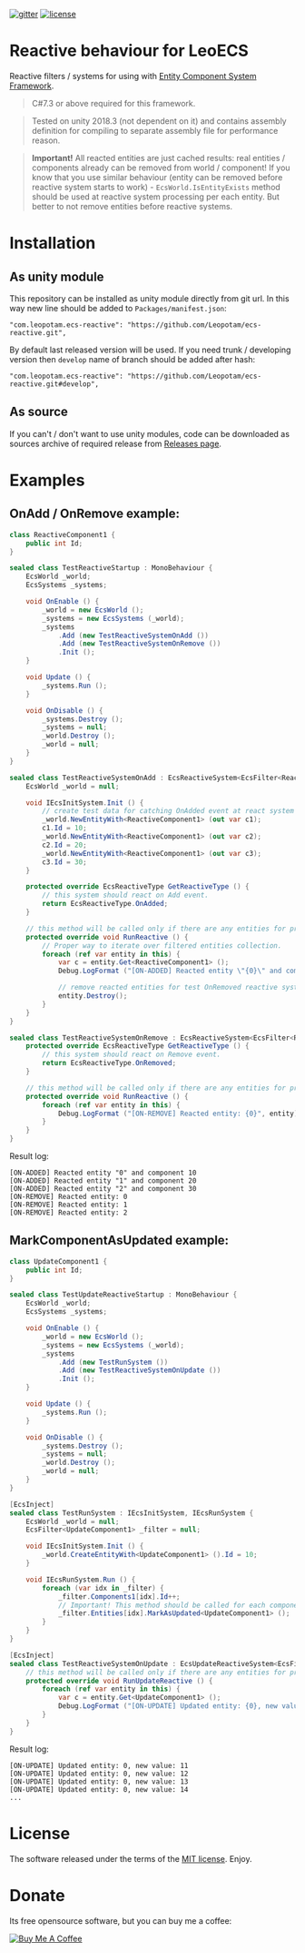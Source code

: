 [![gitter](https://img.shields.io/gitter/room/leopotam/ecs.svg)](https://gitter.im/leopotam/ecs)
[![license](https://img.shields.io/github/license/Leopotam/ecs-reactive.svg)](https://github.com/Leopotam/ecs-reactive/blob/develop/LICENSE)
# Reactive behaviour for LeoECS
Reactive filters / systems for using with [Entity Component System Framework](https://github.com/Leopotam/ecs).

> C#7.3 or above required for this framework.

> Tested on unity 2018.3 (not dependent on it) and contains assembly definition for compiling to separate assembly file for performance reason.

> **Important!** All reacted entities are just cached results: real entities / components already can be removed from world / component! If you know that you use similar behaviour (entity can be removed before reactive system starts to work) - `EcsWorld.IsEntityExists` method should be used at reactive system processing per each entity. But better to not remove entities before reactive systems.

# Installation

## As unity module
This repository can be installed as unity module directly from git url. In this way new line should be added to `Packages/manifest.json`:
```
"com.leopotam.ecs-reactive": "https://github.com/Leopotam/ecs-reactive.git",
```
By default last released version will be used. If you need trunk / developing version then `develop` name of branch should be added after hash:
```
"com.leopotam.ecs-reactive": "https://github.com/Leopotam/ecs-reactive.git#develop",
```

## As source
If you can't / don't want to use unity modules, code can be downloaded as sources archive of required release from [Releases page](`https://github.com/Leopotam/ecs-reactive/releases`).

# Examples

## OnAdd / OnRemove example:
```csharp
class ReactiveComponent1 {
    public int Id;
}

sealed class TestReactiveStartup : MonoBehaviour {
    EcsWorld _world;
    EcsSystems _systems;

    void OnEnable () {
        _world = new EcsWorld ();
        _systems = new EcsSystems (_world);
        _systems
            .Add (new TestReactiveSystemOnAdd ())
            .Add (new TestReactiveSystemOnRemove ())
            .Init ();
    }

    void Update () {
        _systems.Run ();
    }

    void OnDisable () {
        _systems.Destroy ();
        _systems = null;
        _world.Destroy ();
        _world = null;
    }
}

sealed class TestReactiveSystemOnAdd : EcsReactiveSystem<EcsFilter<ReactiveComponent1>>, IEcsInitSystem {
    EcsWorld _world = null;

    void IEcsInitSystem.Init () {
        // create test data for catching OnAdded event at react system later.
        _world.NewEntityWith<ReactiveComponent1> (out var c1);
        c1.Id = 10;
        _world.NewEntityWith<ReactiveComponent1> (out var c2);
        c2.Id = 20;
        _world.NewEntityWith<ReactiveComponent1> (out var c3);
        c3.Id = 30;
    }

    protected override EcsReactiveType GetReactiveType () {
        // this system should react on Add event.
        return EcsReactiveType.OnAdded;
    }

    // this method will be called only if there are any entities for processing.
    protected override void RunReactive () {
        // Proper way to iterate over filtered entities collection.
        foreach (ref var entity in this) {
            var c = entity.Get<ReactiveComponent1> ();
            Debug.LogFormat ("[ON-ADDED] Reacted entity \"{0}\" and component {1}", entity, c.Id);

            // remove reacted entities for test OnRemoved reactive system.
            entity.Destroy();
        }
    }
}

sealed class TestReactiveSystemOnRemove : EcsReactiveSystem<EcsFilter<ReactiveComponent1>> {
    protected override EcsReactiveType GetReactiveType () {
        // this system should react on Remove event.
        return EcsReactiveType.OnRemoved;
    }

    // this method will be called only if there are any entities for processing.
    protected override void RunReactive () {
        foreach (ref var entity in this) {
            Debug.LogFormat ("[ON-REMOVE] Reacted entity: {0}", entity);
        }
    }
}
```

Result log:
```
[ON-ADDED] Reacted entity "0" and component 10
[ON-ADDED] Reacted entity "1" and component 20
[ON-ADDED] Reacted entity "2" and component 30
[ON-REMOVE] Reacted entity: 0
[ON-REMOVE] Reacted entity: 1
[ON-REMOVE] Reacted entity: 2
```

## MarkComponentAsUpdated example:
```csharp
class UpdateComponent1 {
    public int Id;
}

sealed class TestUpdateReactiveStartup : MonoBehaviour {
    EcsWorld _world;
    EcsSystems _systems;

    void OnEnable () {
        _world = new EcsWorld ();
        _systems = new EcsSystems (_world);
        _systems
            .Add (new TestRunSystem ())
            .Add (new TestReactiveSystemOnUpdate ())
            .Init ();
    }

    void Update () {
        _systems.Run ();
    }

    void OnDisable () {
        _systems.Destroy ();
        _systems = null;
        _world.Destroy ();
        _world = null;
    }
}

[EcsInject]
sealed class TestRunSystem : IEcsInitSystem, IEcsRunSystem {
    EcsWorld _world = null;
    EcsFilter<UpdateComponent1> _filter = null;

    void IEcsInitSystem.Init () {
        _world.CreateEntityWith<UpdateComponent1> ().Id = 10;
    }

    void IEcsRunSystem.Run () {
        foreach (var idx in _filter) {
            _filter.Components1[idx].Id++;
            // Important! This method should be called for each component for processing at EcsUpdateReactiveSystem.
            _filter.Entities[idx].MarkAsUpdated<UpdateComponent1> ();
        }
    }
}

[EcsInject]
sealed class TestReactiveSystemOnUpdate : EcsUpdateReactiveSystem<EcsFilter<UpdateComponent1>> {
    // this method will be called only if there are any entities for processing.
    protected override void RunUpdateReactive () {
        foreach (ref var entity in this) {
            var c = entity.Get<UpdateComponent1> ();
            Debug.LogFormat ("[ON-UPDATE] Updated entity: {0}, new value: {1}", entity, c.Id);
        }
    }
}
```

Result log:
```
[ON-UPDATE] Updated entity: 0, new value: 11
[ON-UPDATE] Updated entity: 0, new value: 12
[ON-UPDATE] Updated entity: 0, new value: 13
[ON-UPDATE] Updated entity: 0, new value: 14
...
```

# License
The software released under the terms of the [MIT license](./LICENSE). Enjoy.

# Donate
Its free opensource software, but you can buy me a coffee:

<a href="https://www.buymeacoffee.com/leopotam" target="_blank"><img src="https://www.buymeacoffee.com/assets/img/custom_images/yellow_img.png" alt="Buy Me A Coffee" style="height: auto !important;width: auto !important;" ></a>
